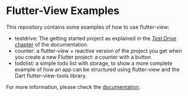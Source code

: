 # Flutter-View Examples

This repository contains some examples of how to use flutter-view:

- testdrive: The getting started project as explained in the [*Test Drive* chapter](https://flutter-view.gitbook.io/project/get-started/test-drive) of the documentation.
- counter: a flutter-view + reactive version of the project you get when you create a new Flutter project: a counter with a button
- todolist: a simple todo list with storage, to show a more complete example of how an app can be structured using flutter-view and the Dart flutter-view-tools library.

For more information, please check the [documentation](https://flutter-view.gitbook.io/project/).
